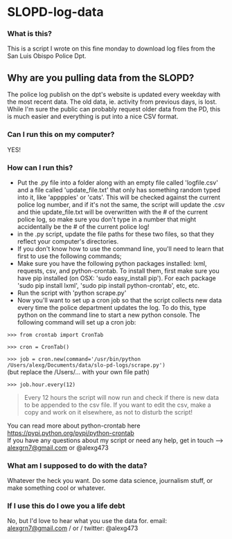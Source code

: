 # SLOPD-log-data

### What is this?
This is a script I wrote on this fine monday to download log files from the San Luis Obispo Police Dpt.

## Why are you pulling data from the SLOPD?
The police log publish on the dpt's website is updated every weekday with the most recent data. The old data, ie. activity from previous days, is lost. While I'm sure the public can probably request older data from the PD, this is much easier and everything is put into a nice CSV format.

### Can I run this on my computer?
YES!

### How can I run this?
- Put the .py file into a folder along with an empty file called 'logfile.csv' and a file called 'update_file.txt' that only has something random typed into it, like 'apppples' or 'cats'. This will be checked against the current police log number, and if it's not the same, the script will update the .csv and thie update_file.txt will be overwritten with the # of the current police log, so make sure you don't type in a number that might accidentally be the # of the current police log!
- in the .py script, update the file paths for these two files, so that they reflect your computer's directories.
- If you don't know how to use the command line, you'll need to learn that first to use the following commands;
- Make sure you have the following python packages installed: lxml, requests, csv, and python-crontab. To install them, first make sure you have pip installed (on OSX: 'sudo easy_install pip'). For each package 'sudo pip install lxml', 'sudo pip install python-crontab', etc, etc.
- Run the script with 'python scrape.py'
- Now you'll want to set up a cron job so that the script collects new data every time the police department updates the log. To do this, type python on the command line to start a new python console. The following command will set up a cron job: 

```>>> from crontab import CronTab```

```>>> cron = CronTab()``` 

```>>> job = cron.new(command='/usr/bin/python /Users/alexg/Documents/data/slo-pd-logs/scrape.py')```  
(but replace the /Users/... with your own file path) 

```>>> job.hour.every(12)```  

> Every 12 hours the script will now run and check if there is new data to be appended to the csv file. If you want to edit the csv, make a copy and work on it elsewhere, as not to disturb the script!  

You can read more about python-crontab here https://pypi.python.org/pypi/python-crontab  
If you have any questions about my script or need any help, get in touch --> alexgrn7@gmail.com or @alexg473

### What am I supposed to do with the data?
Whatever the heck you want. Do some data science, journalism stuff, or make something cool or whatever.

### If I use this do I owe you a life debt
No, but I'd love to hear what you use the data for. email: alexgrn7@gmail.com / or / twitter: @alexg473
